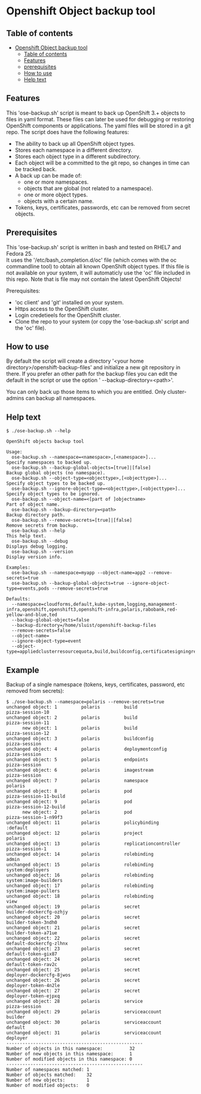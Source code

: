 # Openshift Object backup tool  
  
## Table of contents  
   * [Openshift Object backup tool](openshift-object-backup-tool)  
      * [Table of contents](#table-of-contents)  
      * [Features](#features)  
      * [prerequisites](#prerequisites)  
      * [How to use](#how-to-use) 
      * [Help text](#help-text)  
    
## Features  
  
This 'ose-backup.sh' script is meant to back up OpenShift 3.+ objects to files in yaml format. These files can later be used for debugging or restoring OpenShift components or applications. The yaml files will be stored in a git repo. The script does have the following features:  
* The ability to back up all OpenShift object types.  
* Stores each namespace in a different directory.  
* Stores each object type in a different subdirectory.  
* Each object will be a committed to the git repo, so changes in time can be tracked back.  
* A back up can be made of:  
    * one or more namespaces.  
    * objects that are global (not related to a namespace).  
    * one or more object types.  
    * objects with a certain name.  
* Tokens, keys, certificates, passwords, etc can be removed from secret objects.  
  
## Prerequisites  
  
This 'ose-backup.sh' script is written in bash and tested on RHEL7 and Fedora 25.  
It uses the '/etc/bash_completion.d/oc' file (which comes with the oc commandline tool) to obtain all known OpenShift object types. If this file is not available on your system, it will automaticly use the 'oc' file included in this repo. Note that is file may not contain the latest OpenShift Objects! 
  
Prerequisites:
* 'oc client' and 'git' installed on your system.  
* Https access to the OpenShift cluster.  
* Login credetieels for the OpenShift cluster.   
* Clone the repo to your system (or copy the 'ose-backup.sh' script and the 'oc' file).
   
## How to use  
  
By default the script will create a directory '&lt;your home directory&gt;/openshift-backup-files' and initialize a new git repository in there. If you prefer an other path for the backup files you can edit the default in the script or use the option ' --backup-directory=&lt;path&gt;'.  
  
You can only back up those items to which you are entitled. Only cluster-admins can backup all namespaces.
  
## Help text  
  
````
$ ./ose-backup.sh --help

OpenShift objects backup tool

Usage:
  ose-backup.sh --namespace=<namespace>,[<namespace>]...            Specify namespaces to backed up.
  ose-backup.sh --backup-global-objects=[true]|[false]              Backup global objects (no namespace).
  ose-backup.sh --object-type=<objecttype>,[<objecttype>]...        Specify object types to be backed up.
  ose-backup.sh --ignore-object-type=<objecttype>,[<objecttype>]... Specify object types to be ignored.
  ose-backup.sh --object-name=<[part of ]objectname>                Part of object name.
  ose-backup.sh --backup-directory=<path>                           Backup directory path.
  ose-backup.sh --remove-secrets=[true]|[false]                     Remove secrets from backup.
  ose-backup.sh --help                                              This help text.
  ose-backup.sh --debug                                             Displays debug logging.
  ose-backup.sh --version                                           Display version info.

Examples:
  ose-backup.sh --namespace=myapp --object-name=app2 --remove-secrets=true
  ose-backup.sh --backup-global-objects=true --ignore-object-type=events,pods --remove-secrets=true

Defaults:
  --namespace=cloudforms,default,kube-system,logging,management-infra,openshift,openshift3,openshift-infra,polaris,rabobank,red-yellow-and-blue,ted
  --backup-global-objects=false
  --backup-directory=/home/sluist/openshift-backup-files
  --remove-secrets=false
  --object-name=
  --ignore-object-type=event
  --object-type=appliedclusterresourcequota,build,buildconfig,certificatesigningrequest,cluster,clusternetwork,clusterpolicy,clusterpolicybinding,clusterresourcequota,clusterrole,clusterrolebinding,componentstatus,configmap,daemonset,deployment,deploymentconfig,egressnetworkpolicy,endpoints,event,group,horizontalpodautoscaler,hostsubnet,identity,image,imagestream,imagestreamimage,imagestreamtag,ingress,ispersonalsubjectaccessreview,job,limitrange,namespace,netnamespace,networkpolicy,node,oauthaccesstoken,oauthauthorizetoken,oauthclient,oauthclientauthorization,persistentvolume,persistentvolumeclaim,petset,pod,poddisruptionbudget,podsecuritypolicy,podtemplate,policy,policybinding,project,replicaset,replicationcontroller,resourcequota,role,rolebinding,route,scheduledjob,secret,securitycontextconstraints,service,serviceaccount,storageclass,template,thirdpartyresource,thirdpartyresourcedata,user,useridentitymapping
````
  
## Example
  
Backup of a single namespace (tokens, keys, certificates, password, etc removed from secrets):  
````
$ ./ose-backup.sh --namespace=polaris --remove-secrets=true
unchanged object: 1         polaris         build                           pizza-session-10
unchanged object: 2         polaris         build                           pizza-session-11
      new object: 1         polaris         build                           pizza-session-12
unchanged object: 3         polaris         buildconfig                     pizza-session
unchanged object: 4         polaris         deploymentconfig                pizza-session
unchanged object: 5         polaris         endpoints                       pizza-session
unchanged object: 6         polaris         imagestream                     pizza-session
unchanged object: 7         polaris         namespace                       polaris
unchanged object: 8         polaris         pod                             pizza-session-11-build
unchanged object: 9         polaris         pod                             pizza-session-12-build
      new object: 2         polaris         pod                             pizza-session-1-n99f3
unchanged object: 11        polaris         policybinding                   :default
unchanged object: 12        polaris         project                         polaris
unchanged object: 13        polaris         replicationcontroller           pizza-session-1
unchanged object: 14        polaris         rolebinding                     admin
unchanged object: 15        polaris         rolebinding                     system:deployers
unchanged object: 16        polaris         rolebinding                     system:image-builders
unchanged object: 17        polaris         rolebinding                     system:image-pullers
unchanged object: 18        polaris         rolebinding                     view
unchanged object: 19        polaris         secret                          builder-dockercfg-ozhjy
unchanged object: 20        polaris         secret                          builder-token-3ndh0
unchanged object: 21        polaris         secret                          builder-token-a71ue
unchanged object: 22        polaris         secret                          default-dockercfg-zlhnx
unchanged object: 23        polaris         secret                          default-token-gix87
unchanged object: 24        polaris         secret                          default-token-rav2c
unchanged object: 25        polaris         secret                          deployer-dockercfg-8jwos
unchanged object: 26        polaris         secret                          deployer-token-4n2le
unchanged object: 27        polaris         secret                          deployer-token-ejpxq
unchanged object: 28        polaris         service                         pizza-session
unchanged object: 29        polaris         serviceaccount                  builder
unchanged object: 30        polaris         serviceaccount                  default
unchanged object: 31        polaris         serviceaccount                  deployer
---------------------------------------------------
Number of objects in this namespace:          32
Number of new objects in this namespace:      1
Number of modified objects in this namespace: 0
---------------------------------------------------
Number of namespaces matched: 1
Number of objects matched:    32
Number of new objects:        1
Number of modified objects:   0
````
